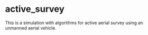 active_survey
===

This is a simulation with algorithms for active aerial survey using an unmanned aerial vehicle.
